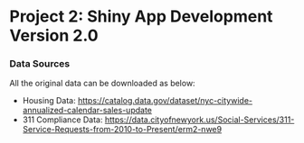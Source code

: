 # Project 2: Shiny App Development Version 2.0

### Data Sources
All the original data can be downloaded as below:
  + Housing Data: https://catalog.data.gov/dataset/nyc-citywide-annualized-calendar-sales-update
  + 311 Compliance Data: https://data.cityofnewyork.us/Social-Services/311-Service-Requests-from-2010-to-Present/erm2-nwe9
